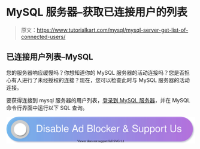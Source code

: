 # MySQL 服务器–获取已连接用户的列表

> 原文：<https://www.tutorialkart.com/mysql/mysql-server-get-list-of-connected-users/>

## 已连接用户列表–MySQL

您的服务器响应缓慢吗？你想知道你的 MySQL 服务器的活动连接吗？您是否担心有人进行了未经授权的连接？现在，您可以检查此时与 MySQL 服务器的活动连接。

要获得连接到 mysql 服务器的用户列表，[登录到 MySQL 服务器](https://www.tutorialkart.com/mysql/login-to-mysql-server-with-username-and-password/)，并在 MySQL 命令行界面中运行以下 SQL 查询。

[![](img/925da31b32d6bc3827932f6c8afb11bb.png)](https://www.tutorialkart.com/)